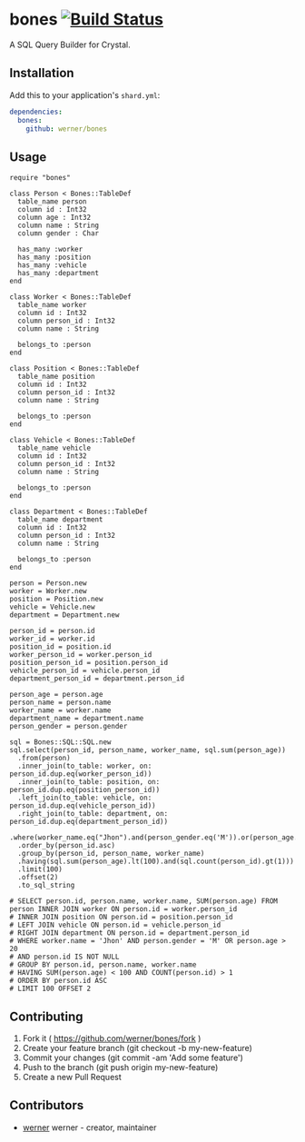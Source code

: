 # bones [![Build Status](https://travis-ci.org/werner/bones.png)](https://travis-ci.org/werner/bones)

A SQL Query Builder for Crystal.


## Installation

Add this to your application's `shard.yml`:

```yaml
dependencies:
  bones:
    github: werner/bones
```

## Usage

```crystal
require "bones"

class Person < Bones::TableDef
  table_name person
  column id : Int32
  column age : Int32
  column name : String
  column gender : Char

  has_many :worker
  has_many :position
  has_many :vehicle
  has_many :department
end

class Worker < Bones::TableDef
  table_name worker
  column id : Int32
  column person_id : Int32
  column name : String

  belongs_to :person
end

class Position < Bones::TableDef
  table_name position
  column id : Int32
  column person_id : Int32
  column name : String

  belongs_to :person
end

class Vehicle < Bones::TableDef
  table_name vehicle
  column id : Int32
  column person_id : Int32
  column name : String

  belongs_to :person
end

class Department < Bones::TableDef
  table_name department
  column id : Int32
  column person_id : Int32
  column name : String

  belongs_to :person
end

person = Person.new
worker = Worker.new
position = Position.new
vehicle = Vehicle.new
department = Department.new

person_id = person.id
worker_id = worker.id
position_id = position.id
worker_person_id = worker.person_id
position_person_id = position.person_id 
vehicle_person_id = vehicle.person_id
department_person_id = department.person_id

person_age = person.age
person_name = person.name
worker_name = worker.name
department_name = department.name
person_gender = person.gender

sql = Bones::SQL::SQL.new
sql.select(person_id, person_name, worker_name, sql.sum(person_age))
  .from(person)
  .inner_join(to_table: worker, on: person_id.dup.eq(worker_person_id))
  .inner_join(to_table: position, on: person_id.dup.eq(position_person_id))
  .left_join(to_table: vehicle, on: person_id.dup.eq(vehicle_person_id))
  .right_join(to_table: department, on: person_id.dup.eq(department_person_id))
  .where(worker_name.eq("Jhon").and(person_gender.eq('M')).or(person_age.gt(20)).and(person_id.is_not(nil)))
  .order_by(person_id.asc)
  .group_by(person_id, person_name, worker_name)
  .having(sql.sum(person_age).lt(100).and(sql.count(person_id).gt(1)))
  .limit(100)
  .offset(2)
  .to_sql_string

# SELECT person.id, person.name, worker.name, SUM(person.age) FROM person INNER JOIN worker ON person.id = worker.person_id 
# INNER JOIN position ON person.id = position.person_id
# LEFT JOIN vehicle ON person.id = vehicle.person_id
# RIGHT JOIN department ON person.id = department.person_id
# WHERE worker.name = 'Jhon' AND person.gender = 'M' OR person.age > 20
# AND person.id IS NOT NULL
# GROUP BY person.id, person.name, worker.name
# HAVING SUM(person.age) < 100 AND COUNT(person.id) > 1
# ORDER BY person.id ASC
# LIMIT 100 OFFSET 2

```

## Contributing

1. Fork it ( https://github.com/werner/bones/fork )
2. Create your feature branch (git checkout -b my-new-feature)
3. Commit your changes (git commit -am 'Add some feature')
4. Push to the branch (git push origin my-new-feature)
5. Create a new Pull Request

## Contributors

- [werner](https://github.com/werner) werner - creator, maintainer
